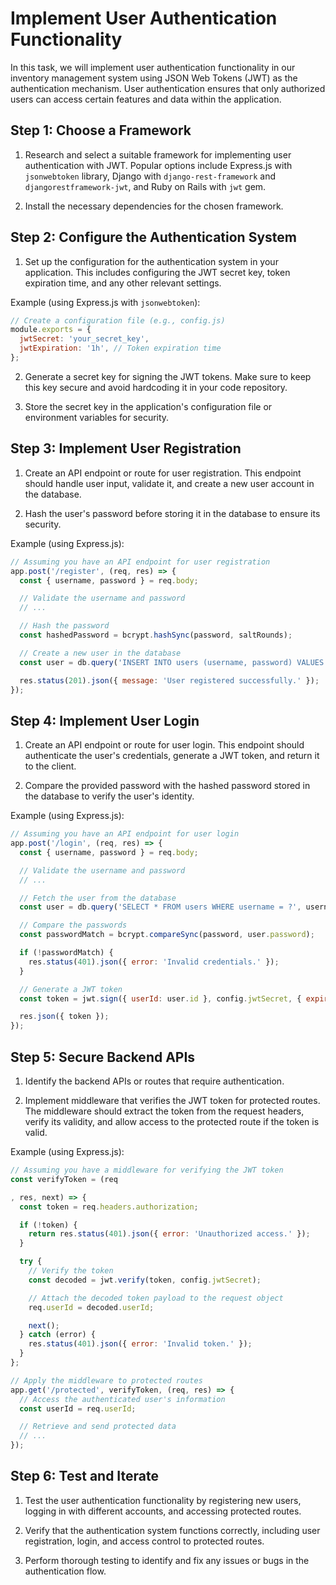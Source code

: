 # Implement User Authentication Functionality

In this task, we will implement user authentication functionality in our inventory management system using JSON Web Tokens (JWT) as the authentication mechanism. User authentication ensures that only authorized users can access certain features and data within the application.

## Step 1: Choose a Framework

1. Research and select a suitable framework for implementing user authentication with JWT. Popular options include Express.js with `jsonwebtoken` library, Django with `django-rest-framework` and `djangorestframework-jwt`, and Ruby on Rails with `jwt` gem.

2. Install the necessary dependencies for the chosen framework.

## Step 2: Configure the Authentication System

1. Set up the configuration for the authentication system in your application. This includes configuring the JWT secret key, token expiration time, and any other relevant settings.

Example (using Express.js with `jsonwebtoken`):

```javascript
// Create a configuration file (e.g., config.js)
module.exports = {
  jwtSecret: 'your_secret_key',
  jwtExpiration: '1h', // Token expiration time
};
```

2. Generate a secret key for signing the JWT tokens. Make sure to keep this key secure and avoid hardcoding it in your code repository.

3. Store the secret key in the application's configuration file or environment variables for security.

## Step 3: Implement User Registration

1. Create an API endpoint or route for user registration. This endpoint should handle user input, validate it, and create a new user account in the database.

2. Hash the user's password before storing it in the database to ensure its security.

Example (using Express.js):

```javascript
// Assuming you have an API endpoint for user registration
app.post('/register', (req, res) => {
  const { username, password } = req.body;

  // Validate the username and password
  // ...

  // Hash the password
  const hashedPassword = bcrypt.hashSync(password, saltRounds);

  // Create a new user in the database
  const user = db.query('INSERT INTO users (username, password) VALUES (?, ?)', [username, hashedPassword]);

  res.status(201).json({ message: 'User registered successfully.' });
});
```

## Step 4: Implement User Login

1. Create an API endpoint or route for user login. This endpoint should authenticate the user's credentials, generate a JWT token, and return it to the client.

2. Compare the provided password with the hashed password stored in the database to verify the user's identity.

Example (using Express.js):

```javascript
// Assuming you have an API endpoint for user login
app.post('/login', (req, res) => {
  const { username, password } = req.body;

  // Validate the username and password
  // ...

  // Fetch the user from the database
  const user = db.query('SELECT * FROM users WHERE username = ?', username);

  // Compare the passwords
  const passwordMatch = bcrypt.compareSync(password, user.password);

  if (!passwordMatch) {
    res.status(401).json({ error: 'Invalid credentials.' });
  }

  // Generate a JWT token
  const token = jwt.sign({ userId: user.id }, config.jwtSecret, { expiresIn: config.jwtExpiration });

  res.json({ token });
});
```

## Step 5: Secure Backend APIs

1. Identify the backend APIs or routes that require authentication.

2. Implement middleware that verifies the JWT token for protected routes. The middleware should extract the token from the request headers, verify its validity, and allow access to the protected route if the token is valid.

Example (using Express.js):

```javascript
// Assuming you have a middleware for verifying the JWT token
const verifyToken = (req

, res, next) => {
  const token = req.headers.authorization;

  if (!token) {
    return res.status(401).json({ error: 'Unauthorized access.' });
  }

  try {
    // Verify the token
    const decoded = jwt.verify(token, config.jwtSecret);

    // Attach the decoded token payload to the request object
    req.userId = decoded.userId;

    next();
  } catch (error) {
    res.status(401).json({ error: 'Invalid token.' });
  }
};

// Apply the middleware to protected routes
app.get('/protected', verifyToken, (req, res) => {
  // Access the authenticated user's information
  const userId = req.userId;

  // Retrieve and send protected data
  // ...
});
```

## Step 6: Test and Iterate

1. Test the user authentication functionality by registering new users, logging in with different accounts, and accessing protected routes.

2. Verify that the authentication system functions correctly, including user registration, login, and access control to protected routes.

3. Perform thorough testing to identify and fix any issues or bugs in the authentication flow.


